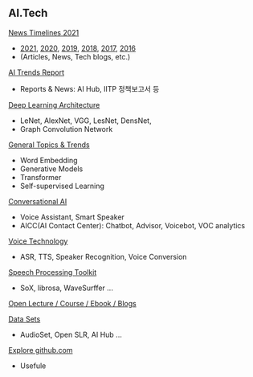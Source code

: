 ## AI.Tech 
[News Timelines 2021](./docs/NewsTimeline2021.md)  
* [2021](./docs/NewsTimeline2021.md), [2020](./docs/NewsTimeline2020.md), [2019](./docs/NewsTimeline2019.md), [2018](./docs/NewsTimeline2018.md), [2017](./docs/NewsTimeline2017.md), [2016](NewsTimeline2016.md)
* (Articles, News, Tech blogs, etc.)

[AI Trends Report](./docs/TrendsReport.md)
* Reports & News: AI Hub, IITP 정책보고서 등 

[Deep Learning Architecture](./docs/DLArchitectures.md)
* LeNet, AlexNet, VGG, LesNet, DensNet, 
* Graph Convolution Network 

[General Topics & Trends](./docs/TrendsTopics.md)
* Word Embedding 
* Generative Models
* Transformer
* Self-supervised Learning

[Conversational AI](./doc/ConvAI.md)
* Voice Assistant, Smart Speaker
* AICC(AI Contact Center): Chatbot, Advisor, Voicebot, VOC analytics 

[Voice Technology](./docs/VoiceTechTopics.md)
* ASR, TTS, Speaker Recognition, Voice Conversion  
  
[Speech Processing Toolkit](./docs/SpeechProcToolkit.md)
* SoX, librosa, WaveSurffer ... 
  
[Open Lecture / Course / Ebook / Blogs](./docs/OpenCourseBook.md)

[Data Sets](./docs/Datasets.md)
* AudioSet, Open SLR, AI Hub ... 

[Explore github.com](./docs/git_collection.md)
* Usefule 
